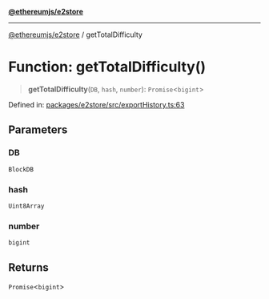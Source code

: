 [**@ethereumjs/e2store**](../README.md)

***

[@ethereumjs/e2store](../README.md) / getTotalDifficulty

# Function: getTotalDifficulty()

> **getTotalDifficulty**(`DB`, `hash`, `number`): `Promise`\<`bigint`\>

Defined in: [packages/e2store/src/exportHistory.ts:63](https://github.com/ethereumjs/ethereumjs-monorepo/blob/master/packages/e2store/src/exportHistory.ts#L63)

## Parameters

### DB

`BlockDB`

### hash

`Uint8Array`

### number

`bigint`

## Returns

`Promise`\<`bigint`\>
